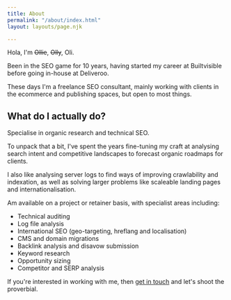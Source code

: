 ```yaml
---
title: About
permalink: "/about/index.html"
layout: layouts/page.njk

---
```

Hola, I'm ~~Ollie~~, ~~Olly~~, Oli.

Been in the SEO game for 10 years, having started my career at Builtvisible before going in-house at Deliveroo.

These days I'm a freelance SEO consultant, mainly working with clients in the ecommerce and publishing spaces, but open to most things.

## What do I actually do?

Specialise in organic research and technical SEO.

To unpack that a bit, I've spent the years fine-tuning my craft at analysing search intent and competitive landscapes to forecast organic roadmaps for clients.

I also like analysing server logs to find ways of improving crawlability and indexation, as well as solving larger problems like scaleable landing pages and internationalisation.

Am available on a project or retainer basis, with specialist areas including:

* Technical auditing
* Log file analysis
* International SEO (geo-targeting, hreflang and localisation)
* CMS and domain migrations
* Backlink analysis and disavow submission
* Keyword research
* Opportunity sizing
* Competitor and SERP analysis

If you're interested in working with me, then [get in touch](/contact/) and let's shoot the proverbial.